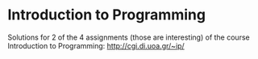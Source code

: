 # Introduction to Programming
Solutions for 2 of the 4 assignments (those are interesting) of the course Introduction to Programming: http://cgi.di.uoa.gr/~ip/
